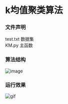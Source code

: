 # k均值聚类算法
### 文件声明
test.txt 数据集  
KM.py 主函数
### 算法结构
 ![image](https://github.com/gzsyf/Algorithm/blob/master/KM/KM.png)  
### 运行效果
 ![gif](https://github.com/gzsyf/Algorithm/blob/master/KM/KM.gif)  
